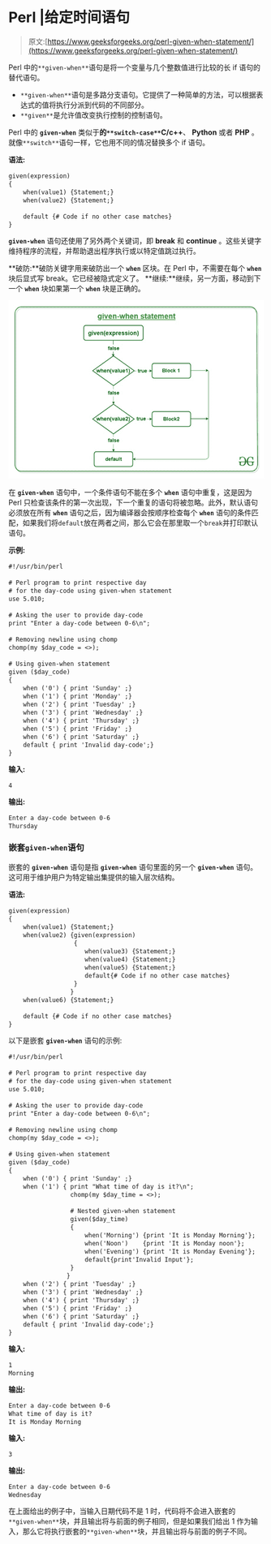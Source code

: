 # Perl |给定时间语句

> 原文:[https://www.geeksforgeeks.org/perl-given-when-statement/](https://www.geeksforgeeks.org/perl-given-when-statement/)

Perl 中的`**given-when**`语句是将一个变量与几个整数值进行比较的长 if 语句的替代语句。

*   `**given-when**`语句是多路分支语句。它提供了一种简单的方法，可以根据表达式的值将执行分派到代码的不同部分。
*   `**given**`是允许值改变执行控制的控制语句。

Perl 中的 **`given-when`** 类似于**的`**switch-case**`C/c++**、 **Python** 或者 **PHP** 。就像`**switch**`语句一样，它也用不同的情况替换多个 if 语句。

**语法:**

```
given(expression)
{
    when(value1) {Statement;}
    when(value2) {Statement;}

    default {# Code if no other case matches}
}

```

**`given-when`** 语句还使用了另外两个关键词，即 **break** 和 **continue** 。这些关键字维持程序的流程，并帮助退出程序执行或以特定值跳过执行。

**破防:**破防关键字用来破防出一个 **`when`** 区块。在 Perl 中，不需要在每个 **`when`** 块后显式写 break。它已经被隐式定义了。
**继续:**继续，另一方面，移动到下一个 **`when`** 块如果第一个 **`when`** 块是正确的。

![](img/391083161dfb91a9d118f6fde8070270.png)

在 **`given-when`** 语句中，一个条件语句不能在多个 **`when`** 语句中重复，这是因为 Perl 只检查该条件的第一次出现，下一个重复的语句将被忽略。此外，默认语句必须放在所有 **`when`** 语句之后，因为编译器会按顺序检查每个 **`when`** 语句的条件匹配，如果我们将`default`放在两者之间，那么它会在那里取一个`break`并打印默认语句。

**示例:**

```
#!/usr/bin/perl

# Perl program to print respective day
# for the day-code using given-when statement
use 5.010;

# Asking the user to provide day-code
print "Enter a day-code between 0-6\n";  

# Removing newline using chomp
chomp(my $day_code = <>);  

# Using given-when statement
given ($day_code) 
{  
    when ('0') { print 'Sunday' ;}  
    when ('1') { print 'Monday' ;}  
    when ('2') { print 'Tuesday' ;}  
    when ('3') { print 'Wednesday' ;} 
    when ('4') { print 'Thursday' ;}  
    when ('5') { print 'Friday' ;} 
    when ('6') { print 'Saturday' ;}
    default { print 'Invalid day-code';}  
}  
```

**输入:**

```
4
```

**输出:**

```
Enter a day-code between 0-6
Thursday

```

### 嵌套`given-when`语句

嵌套的 **`given-when`** 语句是指 **`given-when`** 语句里面的另一个 **`given-when`** 语句。这可用于维护用户为特定输出集提供的输入层次结构。

**语法:**

```
given(expression)
{
    when(value1) {Statement;}
    when(value2) {given(expression)
                  {
                     when(value3) {Statement;}   
                     when(value4) {Statement;}   
                     when(value5) {Statement;} 
                     default{# Code if no other case matches}
                  }
                 }
    when(value6) {Statement;}

    default {# Code if no other case matches}
}

```

以下是嵌套 **`given-when`** 语句的示例:

```
#!/usr/bin/perl

# Perl program to print respective day
# for the day-code using given-when statement
use 5.010;

# Asking the user to provide day-code
print "Enter a day-code between 0-6\n";  

# Removing newline using chomp
chomp(my $day_code = <>);  

# Using given-when statement
given ($day_code) 
{  
    when ('0') { print 'Sunday' ;}  
    when ('1') { print "What time of day is it?\n";
                 chomp(my $day_time = <>);

                 # Nested given-when statement
                 given($day_time)
                 {
                     when('Morning') {print 'It is Monday Morning'};
                     when('Noon')    {print 'It is Monday noon'};
                     when('Evening') {print 'It is Monday Evening'};
                     default{print'Invalid Input'};
                 }
                }  
    when ('2') { print 'Tuesday' ;}  
    when ('3') { print 'Wednesday' ;} 
    when ('4') { print 'Thursday' ;}  
    when ('5') { print 'Friday' ;} 
    when ('6') { print 'Saturday' ;}
    default { print 'Invalid day-code';}  
}  
```

**输入:**

```
1
Morning
```

**输出:**

```
Enter a day-code between 0-6
What time of day is it?
It is Monday Morning

```

**输入:**

```
3
```

**输出:**

```
Enter a day-code between 0-6
Wednesday

```

在上面给出的例子中，当输入日期代码不是 1 时，代码将不会进入嵌套的`**given-when**`块，并且输出将与前面的例子相同，但是如果我们给出 1 作为输入，那么它将执行嵌套的`**given-when**`块，并且输出将与前面的例子不同。